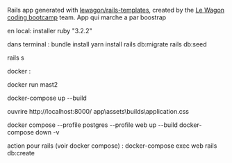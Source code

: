 Rails app generated with [lewagon/rails-templates](https://github.com/lewagon/rails-templates), created by the [Le Wagon coding bootcamp](https://www.lewagon.com) team.
App qui marche a par boostrap

en local:
installer ruby "3.2.2"

dans terminal :
bundle install
yarn install
rails db:migrate
rails db:seed

rails s


docker :


docker run mast2



docker-compose up --build


ouvrire http://localhost:8000/
app\assets\builds\application.css

docker compose --profile postgres --profile web up --build
docker-compose down -v


action pour rails (voir docker compose) :
docker-compose exec web rails db:create

